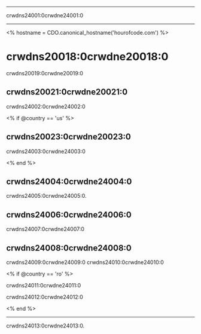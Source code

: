 * * *

crwdns24001:0crwdne24001:0

* * *

<% hostname = CDO.canonical_hostname('hourofcode.com') %>

# crwdns20018:0crwdne20018:0

crwdns20019:0crwdne20019:0

## crwdns20021:0crwdne20021:0

crwdns24002:0crwdne24002:0

<% if @country == 'us' %>

## crwdns20023:0crwdne20023:0

crwdns24003:0crwdne24003:0

<% end %>

## crwdns24004:0crwdne24004:0

crwdns24005:0crwdne24005:0.

## crwdns24006:0crwdne24006:0

crwdns24007:0crwdne24007:0

## crwdns24008:0crwdne24008:0

crwdns24009:0crwdne24009:0 crwdns24010:0crwdne24010:0

<% if @country == 'ro' %>

crwdns24011:0crwdne24011:0

crwdns24012:0crwdne24012:0

<% end %>

* * *

crwdns24013:0crwdne24013:0.